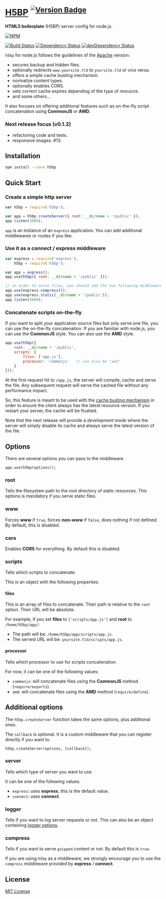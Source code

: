 # [H5BP](http://h5bp.github.com) <sup>[![Version Badge](http://vb.teelaun.ch/h5bp/server-configs-node.svg#0.0.7)](https://npmjs.org/package/h5bp)</sup>

**HTML5 boilerplate** (H5BP) server config for node.js.

[![NPM](https://nodei.co/npm/h5bp.png)](https://nodei.co/npm/h5bp/)

[![Build Status](https://secure.travis-ci.org/h5bp/server-configs-node.png)](http://travis-ci.org/h5bp/server-configs-node)
[![Dependency Status](https://david-dm.org/h5bp/server-configs-node.png?theme=shields.io)](https://david-dm.org/h5bp/server-configs-node)
[![devDependency Status](https://david-dm.org/h5bp/server-configs-node/dev-status.png?theme=shields.io)](https://david-dm.org/h5bp/server-configs-node#info=devDependencies)

`h5bp` for node.js follows the guidelines of the [Apache] version:
 - secures backup and hidden files.
 - optionally redirects `www.yoursite.tld` to `yoursite.tld` or vice versa.
 - offers a simple cache busting mechanism.
 - normalize content types.
 - optionally enables CORS.
 - sets correct cache expires depending of the type of resource.
 - and some others...

It also focuses on offering additional features such as on-the-fly script concatenation using **CommonJS** or **AMD**.

[Apache]: https://github.com/h5bp/server-configs-apache

### Next release focus (v0.1.2)

 - refactoring code and tests.
 - responsive images: #13.

## Installation

```bash
npm install --save h5bp
```

## Quick Start

### Create a simple http server

```javascript
var h5bp = require('h5bp');

var app = h5bp.createServer({ root: __dirname + '/public' });
app.listen(3000);
```

`app` is an instance of an `express` application. You can add additional middlewares or routes if you like.

### Use it as a connect / express middleware

```javascript
var express = require('express'),
    h5bp = require('h5bp');

var app = express();
app.use(h5bp({ root: __dirname + '/public' }));

// in order to serve files, you should add the two following middlewares
app.use(express.compress());
app.use(express.static(__dirname + '/public'));
app.listen(3000);
```

### Concatenate scripts on-the-fly

If you want to split your application source files but only serve one file, you can use the on-the-fly concatenation.
If you are familiar with node.js, you can use the **CommonJS** style. You can also use the **AMD** style.

```javascript
app.use(h5bp({
    root: __dirname + '/public',
    scripts: {
        files: ['app.js'],
        processor: 'commonjs'   // can also be "amd"
    }
}));
```

At the first request hit to `/app.js`, the server will compile, cache and serve the file. Any subsequent request will
serve the cached file without any performance impact.

So, this feature is meant to be used with the [cache busting mechanism] in order to ensure the client always has the
latest resource version. If you restart your server, the cache will be flushed.

Note that the next release will provide a *development mode* where the server will simply disable its cache and
always serve the latest version of the file.

[cache busting mechanism]: https://github.com/h5bp/server-configs/tree/master/apache#cache-busting

## Options

There are several options you can pass to the middleware.

`app.use(h5bp(options));`

### root

Tells the filesystem path to the root directory of static resources. This options is mandatory if you serve static files.

### www

Forces **www** if `true`, forces **non-www** if `false`, does nothing if not defined. By default, this is disabled.

### cors

Enables **CORS** for everything. By default this is disabled.

### scripts

Tells which scripts to concatenate.

This is an object with the following properties:

#### files

This is an array of files to concatenate. Their path is relative to the `root` option. Their URL will be absolute.

For example, if you set **files** to `['scripts/app.js']` and **root** to `/home/h5bp/app/`:
 - The path will be: `/home/h5bp/app/scripts/app.js`.
 - The served URL will be: `yoursite.tld/scripts/app.js`.

#### processor

Tells which processor to use for scripts concatenation.

For now, it can be one of the following values:
 - `commonjs`: will concatenate files using the **CommonJS** method (`require/exports`).
 - `amd`: will concatenate files using the **AMD** method (`require/define`).

## Additional options

The `h5bp.createServer` function takes the same options, plus additional ones.

The `callback` is optional. It is a custom middleware that you can register directly if you want to.

`h5bp.createServer(options, [callback]);`

### server

Tells which type of server you want to use.

It can be one of the following values:
 - `express`: uses **express**, this is the default value.
 - `connect`: uses **connect**.

### logger

Tells if you want to log server requests or not. This can also be an object containing [logger options].

[logger options]: http://www.senchalabs.org/connect/middleware-logger.html

### compress

Tells if you want to serve `gzipped` content or not. By default this is `true`.

If you are using `h5bp` as a middleware, we strongly encourage you to use the `compress` middleware provided by
**express** / **connect**.

## License

[MIT License](LICENSE.md)
